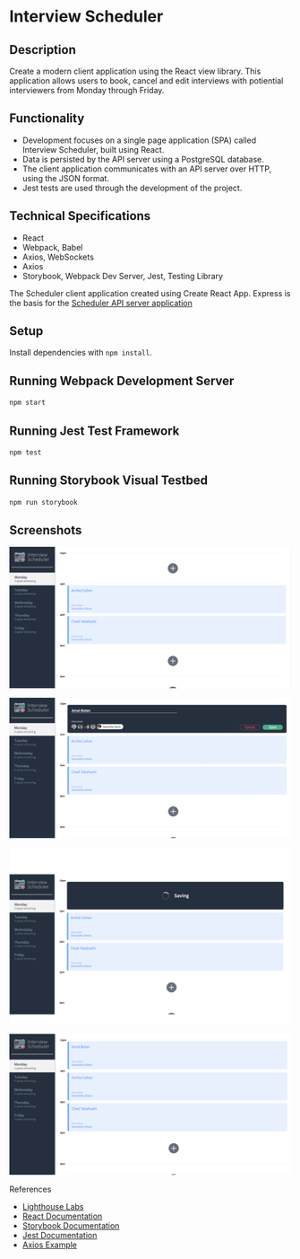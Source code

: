 # Interview Scheduler
## Description

Create a modern client application using the React view library. This application allows users to book, cancel and edit interviews with potiential interviewers from Monday through Friday. 


## Functionality

* Development focuses on a single page application (SPA) called Interview Scheduler, built using React.
* Data is persisted by the API server using a PostgreSQL database.
* The client application communicates with an API server over HTTP, using the JSON format.
* Jest tests are used through the development of the project.

## Technical Specifications

* React
* Webpack, Babel
* Axios, WebSockets
* Axios
* Storybook, Webpack Dev Server, Jest, Testing Library

The Scheduler client application created using Create React App. Express is the basis for the [Scheduler API server application](https://github.com/Amal-botan/scheduler-api)


## Setup

Install dependencies with `npm install`.

## Running Webpack Development Server

```sh
npm start
```

## Running Jest Test Framework

```sh
npm test
```

## Running Storybook Visual Testbed

```sh
npm run storybook
```

## Screenshots
![Scheduler App](https://github.com/Amal-botan/scheduler/blob/master/docs/scheduler_beforebooking.png?raw=true)

![Filling Form](https://github.com/Amal-botan/scheduler/blob/master/docs/form_filled.png?raw=true)

![Saving](https://github.com/Amal-botan/scheduler/blob/master/docs/saving_loading.png?raw=true)

![Booked Interview](https://github.com/Amal-botan/scheduler/blob/master/docs/booked_interview.png?raw=true)

References
* [Lighthouse Labs](https://www.lighthouselabs.ca)
* [React Documentation](https://reactjs.org/docs/getting-started.html)
* [Storybook Documentation](https://storybook.js.org/docs/react/get-started/introduction)
* [Jest Documentation](https://jestjs.io/docs/getting-started)
* [Axios Example](https://github.com/axios/axios#example)

